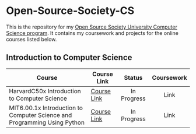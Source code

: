 # Open-Source-Society-CS

This is the repository for my [Open Source Society University Computer Science program](https://github.com/open-source-society/computer-science#about).  It contains my coursework and projects for the online courses listed below. 

## Introduction to Computer Science

| Course | Course Link | Status | Coursework |
| ------ | ----------- |:------:|:----------:|
| HarvardC50x Introduction to Computer Science | [Course Link](https://courses.edx.org/courses/HarvardX/CS50x3/2015/info) | In Progress | Link |
| MIT6.00.1x Introduction to Computer Science and Programming Using Python | [Course Link](https://www.edx.org/course/introduction-computer-science-mitx-6-00-1x-5#!) | In Progress | Link
